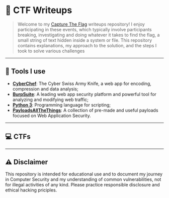 # 🚩 CTF Writeups

> Welcome to my [Capture The Flag](https://en.wikipedia.org/wiki/Capture_the_flag) writeups repository! I enjoy participating in these events, which typically involve participants breaking, investigating and doing whatever it takes to find the flag, a small string of text hidden inside a system or file.
> This repository contains explanations, my approach to the solution, and the steps I took to solve various challenges

---

## 🧰 Tools I use

- **[CyberChef](https://cyberchef.org/)**: The Cyber Swiss Army Knife, a web app for encoding, compression and data analysis;
- **[BurpSuite](https://portswigger.net/burp)**: A leading web app security platform and powerful tool for analyzing and modifying web traffic;
- **[Python 3](https://www.python.org/)**: Programming language for scripting;
- **[PayloadsAllTheThings](https://github.com/swisskyrepo/PayloadsAllTheThings)**: A collection of pre-made and useful payloads focused on Web Application Security.

---

## 💻 CTFs



---

## ⚠️ Disclaimer

This repository is intended for educational use and to document my journey in Computer Security and my understanding of common vulnerabilities, not for illegal activities of any kind. Please practice responsible disclosure and ethical hacking priciples.

